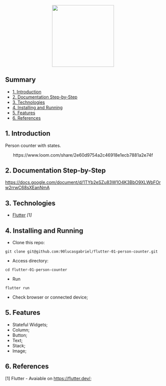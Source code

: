 
<div align="center">
    <img src="https://user-images.githubusercontent.com/9625765/114217821-0cb35200-993f-11eb-88da-edc9640ff2ed.png" width="200px" />
    
</div>

## Summary
  - [1. Introduction](#1-introduction)
  - [2. Documentation Step-by-Step](#2-documentation-step-by-step)
  - [3. Technologies](#3-technologies)
  - [4. Installing and Running](#4-installing-and-running)
  - [5. Features](#5-features)
  - [6. References](#6-references)

## 1. Introduction
Person counter with states.

<div align="center">
  https://www.loom.com/share/2e60d9754a2c46918e1ecb7881a2e74f
  
</div>

## 2. Documentation Step-by-Step
https://docs.google.com/document/d/1TYb2eSZu83W1O4K3BbO9XLWbFOrw2rrwC68sXEanNmA

## 3. Technologies
- [Flutter](https://flutter.dev/) _[1]_

## 4. Installing and Running
- Clone this repo:
```
git clone git@github.com:90lucasgabriel/flutter-01-person-counter.git
```

- Access directory:
```
cd flutter-01-person-counter
```

- Run
```
flutter run
```

- Check browser or connected device;


## 5. Features
- Stateful Widgets;
- Column;
- Button;
- Text;
- Stack;
- Image;

## 6. References
[1] Flutter - Avaiable on https://flutter.dev/;
